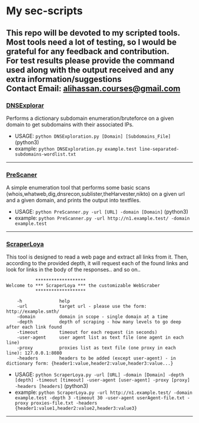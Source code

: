 # My sec-scripts
This repo will be devoted to my scripted tools.<br>Most tools need a lot of testing, so I would be grateful for any feedback and contribution.<br>For test results please provide the command used along with the output received and any extra information/suggestions<br>Contact Email: alihassan.courses@gmail.com
-------------------------------------------
### <u>DNSExplorar</u>
Performs a dictionary subdomain enumeration/bruteforce on a given domain to get subdomains with their associated IPs.
* USAGE:     `python DNSExploration.py [Domain] [Subdomains_File]`      (python3)
* example:   `python DNSExploration.py example.test line-separated-subdomains-wordlist.txt`
-------------------------------------------
### <u>PreScaner</u>
A simple enumeration tool that performs some basic scans (whois,whatweb,dig,dnsrecon,sublister,theHarvester,nikto) on a given url and a given domain, and prints the output into textfiles.
* USAGE:     `python PreScanner.py -url [URL] -domain [Domain]`         (python3)
* example:   `python PreScanner.py -url http://n1.example.test/ -domain example.test`
--------------------------------------------
### <u>ScraperLoya</u>
This tool is designed to read a web page and extract all links from it. Then, according to the provided depth, it will request each of the found links and look for links in the body of the responses.. and so on..
<br>
```
           *******************
Welcome to *** ScraperLoya *** the customizable WebScraber
           *******************

    -h              help
    -url            target url - please use the form: http://example.smth/
    -domain         domain in scope - single domain at a time
    -depth          depth of scraping - how many levels to go deep after each link found
    -timeout        timeout for each request (in seconds)
    -user-agent     user agent list as text file (one agent in each line)
    -proxy          proxies list as text file (one proxy in each line): 127.0.0.1:8080
    -headers        headers to be added (except user-agent) - in dictionary form: {header1:value,header2:value,header3:value...}
```

* USAGE:     `python ScraperLoya.py -url [URL] -domain [Domain] -depth [depth] -timeout [timeout] -user-agent [user-agent] -proxy [proxy] -headers [headers]`      (python3)
* example:   `python ScraperLoya.py -url http://n1.example.test/ -domain example.test -depth 3 -timeout 30 -user-agent userAgent-file.txt -proxy proxies-file.txt -headers {header1:value1,header2:value2,header3:value3}`
------------------------------------------
